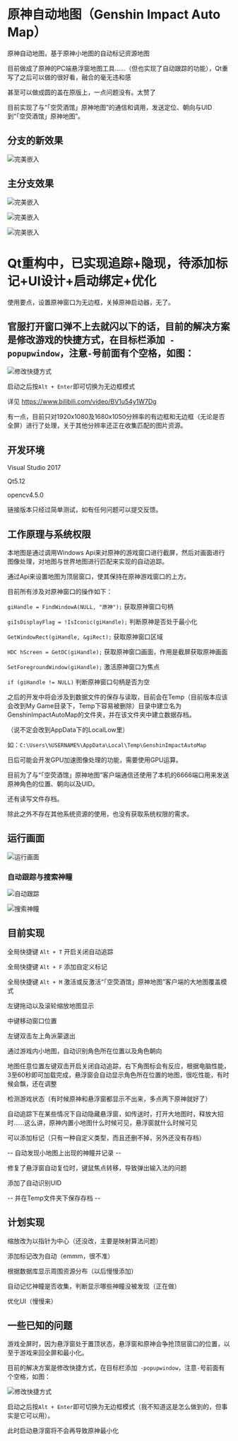 # 原神自动地图（Genshin Impact Auto Map）
原神自动地图，基于原神小地图的自动标记资源地图

目前做成了原神的PC端悬浮窗地图工具……（但也实现了自动跟踪的功能），Qt重写了之后可以做的很好看，融合的毫无违和感

甚至可以做成圆的盖在原版上，一点问题没有。太赞了

目前实现了与“「空荧酒馆」原神地图”的通信和调用，发送定位、朝向与UID到“「空荧酒馆」原神地图”。

## 分支的新效果

![完美嵌入](https://github.com/GengGode/GenshinImpact_AutoMap/blob/master/Image/Snipaste_2021-02-23_20-51-30.png)

## 主分支效果

![完美嵌入](https://github.com/GengGode/GenshinImpact_AutoMap/blob/master/Image/Snipaste_2021-02-19_20-27-21.png)

![完美嵌入](https://github.com/GengGode/GenshinImpact_AutoMap/blob/master/Image/Snipaste_2021-02-19_20-30-23.png)

![完美嵌入](https://github.com/GengGode/GenshinImpact_AutoMap/blob/master/Image/Snipaste_2021-02-19_20-32-53.png)

# Qt重构中，已实现追踪+隐现，待添加标记+UI设计+启动绑定+优化
 
使用要点，设置原神窗口为无边框，关掉原神启动器，无了。

## 官服打开窗口弹不上去就闪以下的话，目前的解决方案是修改游戏的快捷方式，在目标栏添加` -popupwindow`，注意`-`号前面有个空格，如图：

![修改快捷方式](https://github.com/GengGode/GenshinImpact_AutoMap/blob/master/GenshinImpact_Map_Test_1/Img/Snipaste_2021-01-31_22-57-14.png)

启动之后按`Alt + Enter`即可切换为无边框模式

详见 https://www.bilibili.com/video/BV1u54y1W7Dg

有一点，目前只对1920x1080及1680x1050分辨率的有边框和无边框（无论是否全屏）进行了处理，关于其他分辨率还正在收集匹配的图片资源。

## 开发环境

Visual Studio 2017 

Qt5.12

opencv4.5.0

链接版本只经过简单测试，如有任何问题可以提交反馈。

## 工作原理与系统权限

本地图是通过调用Windows Api来对原神的游戏窗口进行截屏，然后对画面进行图像处理，对地图与世界地图进行匹配来实现的自动追踪。

通过Api来设置地图为顶层窗口，使其保持在原神游戏窗口的上方。

目前所有涉及对原神窗口的操作如下：

`giHandle = FindWindowA(NULL, "原神");` 获取原神窗口句柄

`giIsDisplayFlag = !IsIconic(giHandle);` 判断原神是否处于最小化

`GetWindowRect(giHandle, &giRect);` 获取原神窗口区域

`HDC hScreen = GetDC(giHandle);` 获取原神窗口画面，作用是截屏获取原神画面

`SetForegroundWindow(giHandle);` 激活原神窗口为焦点

`if (giHandle != NULL)` 判断原神窗口句柄是否为空

之后的开发中将会涉及到数据文件的保存与读取，目前会在Temp（目前版本应该会改到My Game目录下，Temp下容易被删除）目录中建立名为GenshinImpactAutoMap的文件夹，并在该文件夹中建立数据存档。

（说不定会改到AppData下的LocalLow里）

如：`C:\Users\%USERNAME%\AppData\Local\Temp\GenshinImpactAutoMap`

日后可能会开发GPU加速图像处理的功能，需要使用GPU运算。

目前为了与“「空荧酒馆」原神地图”客户端通信还使用了本机的6666端口用来发送原神角色的位置、朝向以及UID。

还有读写文件存档。

除此之外不存在其他系统资源的使用，也没有获取系统权限的需求。

## 运行画面

![运行画面](https://github.com/GengGode/GenshinImpact_AutoMap/blob/master/GenshinImpact_Map_Test_1/Img/Snipaste_2021-01-31_23-13-55.png)


### 自动跟踪与搜索神瞳

![自动跟踪](https://github.com/GengGode/GenshinImpact_AutoMap/blob/master/GenshinImpact_Map_Test_1/Img/2021-01-27%2000-27-55_5.gif)


![搜索神瞳](https://github.com/GengGode/GenshinImpact_AutoMap/blob/master/GenshinImpact_Map_Test_1/Img/2021-01-27%2000-27-55_3.gif)

## 目前实现

全局快捷键 `Alt + T` 开启关闭自动追踪

全局快捷键 `Alt + F` 添加自定义标记

全局快捷键 `Alt + M` 激活或反激活“「空荧酒馆」原神地图”客户端的大地图覆盖模式

左键拖动以及滚轮缩放地图显示

中键移动窗口位置

左键双击左上角派蒙退出

通过游戏内小地图，自动识别角色所在位置以及角色朝向

地图任意位置左键双击开启关闭自动追踪，右下角图标会有反应，根据电脑性能，3至60秒即可加载完成，悬浮窗会自动显示角色所在位置的地图，很吃性能，有时候会飘，还在调整

检测游戏状态（有时候原神和悬浮窗都显示不出来，多点两下原神就好了）

自动追踪下在某些情况下自动隐藏悬浮窗，如传送时，打开大地图时，释放大招时……这么讲，原神内置小地图什么时候可见，悬浮窗就什么时候可见

可以添加标记（只有一种自定义类型，而且还删不掉，另外还没有存档）

-- 自动发现小地图上出现的神瞳并记录 --

修复了悬浮窗自动复位时，键鼠焦点转移，导致弹出输入法的问题

添加了自动识别UID

-- 并在Temp文件夹下保存存档 --

## 计划实现

缩放改为以指针为中心（还没改，主要是映射算法问题）

添加标记改为自动（emmm，很不准）

根据数据库显示周围资源分布（以后慢慢添加）

自动记忆神瞳是否收集，判断显示哪些神瞳没被发现（正在做）

优化UI（慢慢来）

## 一些已知的问题

游戏全屏时，因为悬浮窗处于置顶状态，悬浮窗和原神会争抢顶层窗口的位置，以至于游戏来回全屏和最小化。

目前的解决方案是修改快捷方式，在目标栏添加` -popupwindow`，注意`-`号前面有个空格，如图：

![修改快捷方式](https://github.com/GengGode/GenshinImpact_AutoMap/blob/master/GenshinImpact_Map_Test_1/Img/Snipaste_2021-01-31_22-57-14.png)

启动之后按`Alt + Enter`即可切换为无边框模式（我不知道这是怎么做到的，但事实是它可以用）。

此时启动悬浮窗将不会再导致原神最小化
